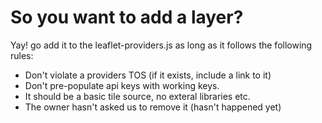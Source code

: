 So you want to add a layer?
=======

Yay! go add it to the leaflet-providers.js as long as it follows the following 
rules:

- Don't violate a providers TOS (if it exists, include a link to it)
- Don't pre-populate api keys with working keys.
- It should be a basic tile source, no exteral libraries etc.
- The owner hasn't asked us to remove it (hasn't happened yet)